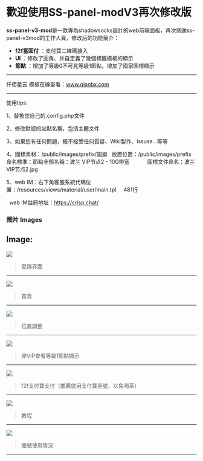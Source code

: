 # 歡迎使用SS-panel-modV3再次修改版


**ss-panel-v3-mod**是一款專為shadowsocks設計的web前端面板，再次感謝ss-panel-v3mod的工作人員，修改后的功能簡介：
 
- **f2f當面付** ：支付寶二維碼接入
- **UI** ：修改了圓角、并自定義了幾個標籤模板的顯示
- **節點** ：增加了等級0不可見等級1節點，增加了國家圖標顯示

-------------------

仟佰星云 模板在線查看：www.qianbx.com

-------------------

使用tips:

1、替換您自己的.config.php文件

2、修改默認的站點名稱，包括主題文件

3、如果您有任何問題，概不接受任何質疑、Wiki製作、Issuse...等等

4、國標素材：/public/images/prefix/国旗
   放置位置：/public/images/prefix
   命名標準：節點全部名稱：波兰 VIP节点2 - 10G带宽
            圖標文件命名：波兰 VIP节点2.jpg
            
5、web IM：右下角客服系統代碼位置：/resources/views/material/user/main.tpl     481行

   web IM註冊地址：https://crisp.chat/
### 图片 Images

Image:
-------------------
![](https://github.com/galaxychuck/images/blob/master/1.jpg)

> 登錄界面
-------------------

![](https://github.com/galaxychuck/images/blob/master/2.jpg)

> 首頁

-------------------
![](https://github.com/galaxychuck/images/blob/master/3.jpg)

> 位置調整

-------------------
![](https://github.com/galaxychuck/images/blob/master/4.jpg)

> 非VIP查看等級1節點顯示

-------------------
![](https://github.com/galaxychuck/images/blob/master/5.jpg)

> f2f支付寶支付（推薦使用支付寶黑號，以免喝茶）

-------------------
![](https://github.com/galaxychuck/images/blob/master/6.jpg)

> 教程
-------------------

![](https://github.com/galaxychuck/images/blob/master/7.jpg)

> 賬號使用情況
-------------------
